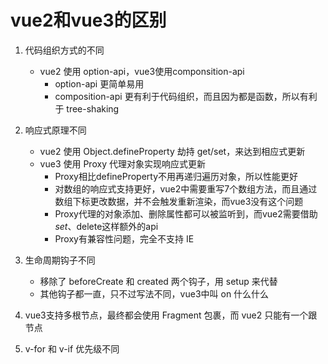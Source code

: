 # vue2和vue3的区别

1. 代码组织方式的不同
    - vue2 使用 option-api，vue3使用componsition-api
        + option-api 更简单易用
        + composition-api 更有利于代码组织，而且因为都是函数，所以有利于 tree-shaking

2. 响应式原理不同
    - vue2 使用 Object.defineProperty 劫持 get/set，来达到相应式更新
    - vue3 使用 Proxy 代理对象实现响应式更新
        + Proxy相比defineProperty不用再递归遍历对象，所以性能更好
        + 对数组的响应式支持更好，vue2中需要重写7个数组方法，而且通过数组下标更改数据，并不会触发重新渲染，而vue3没有这个问题
        + Proxy代理的对象添加、删除属性都可以被监听到，而vue2需要借助$set、$delete这样额外的api
        + Proxy有兼容性问题，完全不支持 IE

3. 生命周期钩子不同
    - 移除了 beforeCreate 和 created 两个钩子，用 setup 来代替
    - 其他钩子都一直，只不过写法不同，vue3中叫 on 什么什么

4. vue3支持多根节点，最终都会使用 Fragment 包裹，而 vue2 只能有一个跟节点

5. v-for 和 v-if 优先级不同
